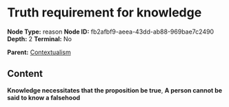 # Truth requirement for knowledge

**Node Type:** reason
**Node ID:** fb2afbf9-aeea-43dd-ab88-969bae7c2490
**Depth:** 2
**Terminal:** No

**Parent:** [Contextualism](contextualism.md)

## Content

**Knowledge necessitates that the proposition be true**, **A person cannot be said to know a falsehood**
